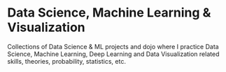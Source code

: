 # Data Science, Machine Learning & Visualization 

Collections of Data Science & ML projects and dojo where I practice Data Science, Machine Learning, Deep Learning and Data Visualization related skills, theories, probability, statistics, etc.

